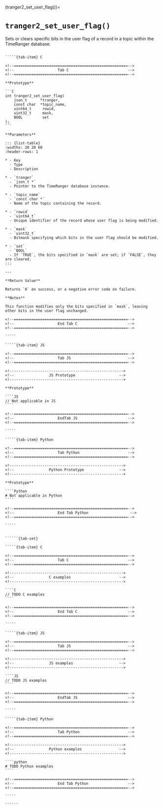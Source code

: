 <!-- ============================================================== -->
(tranger2_set_user_flag())=
# `tranger2_set_user_flag()`
<!-- ============================================================== -->

Sets or clears specific bits in the user flag of a record in a topic within the TimeRanger database.

<!------------------------------------------------------------>
<!--                    Prototypes                          -->
<!------------------------------------------------------------>

``````{tab-set}

`````{tab-item} C

<!--====================================================-->
<!--                    Tab C                           -->
<!--====================================================-->

**Prototype**

```C
int tranger2_set_user_flag(
    json_t      *tranger,
    const char  *topic_name,
    uint64_t     rowid,
    uint32_t     mask,
    BOOL         set
);
```

**Parameters**

::: {list-table}
:widths: 20 20 60
:header-rows: 1

* - Key
  - Type
  - Description

* - `tranger`
  - `json_t *`
  - Pointer to the TimeRanger database instance.

* - `topic_name`
  - `const char *`
  - Name of the topic containing the record.

* - `rowid`
  - `uint64_t`
  - Unique identifier of the record whose user flag is being modified.

* - `mask`
  - `uint32_t`
  - Bitmask specifying which bits in the user flag should be modified.

* - `set`
  - `BOOL`
  - If `TRUE`, the bits specified in `mask` are set; if `FALSE`, they are cleared.
:::

---

**Return Value**

Returns `0` on success, or a negative error code on failure.

**Notes**

This function modifies only the bits specified in `mask`, leaving other bits in the user flag unchanged.

<!--====================================================-->
<!--                    End Tab C                       -->
<!--====================================================-->

`````

`````{tab-item} JS

<!--====================================================-->
<!--                    Tab JS                          -->
<!--====================================================-->

<!---------------------------------------------------->
<!--                JS Prototype                    -->
<!---------------------------------------------------->

**Prototype**

````JS
// Not applicable in JS
````

<!--====================================================-->
<!--                    EndTab JS                       -->
<!--====================================================-->

`````

`````{tab-item} Python

<!--====================================================-->
<!--                    Tab Python                      -->
<!--====================================================-->

<!---------------------------------------------------->
<!--                Python Prototype                -->
<!---------------------------------------------------->

**Prototype**

````Python
# Not applicable in Python
````

<!--====================================================-->
<!--                    End Tab Python                   -->
<!--====================================================-->

`````

``````

<!------------------------------------------------------------>
<!--                    Examples                            -->
<!------------------------------------------------------------>

```````{dropdown} Examples

``````{tab-set}

`````{tab-item} C

<!--====================================================-->
<!--                    Tab C                           -->
<!--====================================================-->

<!---------------------------------------------------->
<!--                C examples                      -->
<!---------------------------------------------------->

````C
// TODO C examples
````

<!--====================================================-->
<!--                    End Tab C                       -->
<!--====================================================-->

`````

`````{tab-item} JS

<!--====================================================-->
<!--                    Tab JS                          -->
<!--====================================================-->

<!---------------------------------------------------->
<!--                JS examples                     -->
<!---------------------------------------------------->

````JS
// TODO JS examples
````

<!--====================================================-->
<!--                    EndTab JS                       -->
<!--====================================================-->

`````

`````{tab-item} Python

<!--====================================================-->
<!--                    Tab Python                      -->
<!--====================================================-->

<!---------------------------------------------------->
<!--                Python examples                 -->
<!---------------------------------------------------->

````python
# TODO Python examples
````

<!--====================================================-->
<!--                    End Tab Python                  -->
<!--====================================================-->

`````

``````

```````
